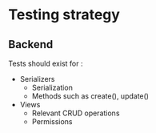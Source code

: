 Testing strategy
=======================

Backend
-------------

Tests should exist for :
* Serializers
    * Serialization
    * Methods such as create(), update()
* Views
    * Relevant CRUD operations
    * Permissions